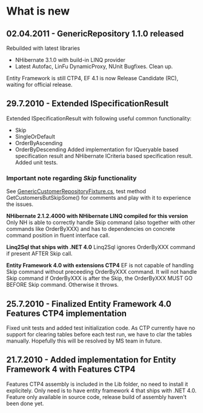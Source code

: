 # What is new #

## 02.04.2011 - GenericRepository 1.1.0 released ##
Rebuilded with latest libraries
  * NHibernate 3.1.0 with build-in LINQ provider
  * Latest Autofac, LinFu DynamicProxy, NUnit
Bugfixes.
Clean up.

Entity Framework is still CTP4, EF 4.1 is now Release Candidate (RC), waiting for official release.

## 29.7.2010 - Extended ISpecificationResult ##
Extended ISpecificationResult with following useful common functionality:
  * Skip
  * SingleOrDefault
  * OrderByAscending
  * OrderByDescending
Added implementation for IQueryable based specification result and NHibernate ICriteria based specification result.
Added unit tests.

### Important note regarding _Skip_ functionality ###
See [GenericCustomerRepositoryFixture.cs](http://code.google.com/p/genericrepository/source/browse/Besnik.GenericRepository.Tests/Fixtures/GenericFixtures/GenericCustomerRepositoryFixture.cs), test method GetCustomersButSkipSome() for comments and play with it to experience the issues.

**NHibernate 2.1.2.4000 with NHibernate LINQ compiled for this version**
Only NH is able to correctly handle Skip command (also together with other commands like OrderByXXX) and has to dependencies on concrete command position in fluent interface call.

**Linq2Sql that ships with .NET 4.0**
Linq2Sql ignores OrderByXXX command if present AFTER Skip call.

**Entity Framework 4.0 with extensions CTP4**
EF is not capable of handling Skip command without preceeding OrderByXXX command. It will not handle Skip command if OrderByXXX is after the Skip, the OrderByXXX MUST GO BEFORE Skip command. Otherwise it throws.



## 25.7.2010 - Finalized Entity Framework 4.0 Features CTP4 implementation ##
Fixed unit tests and added test initialization code.
As CTP currently have no support for clearing tables before each test run, we have to clar the tables manually. Hopefully this will be resolved by MS team in future.

## 21.7.2010 - Added implementation for Entity Framework 4 with Features CTP4 ##
Features CTP4 assembly is included in the Lib folder, no need to install it explicitely. Only need is to have entity framework 4 that ships with .NET 4.0.
Feature only available in source code, release build of assembly haven't been done yet.